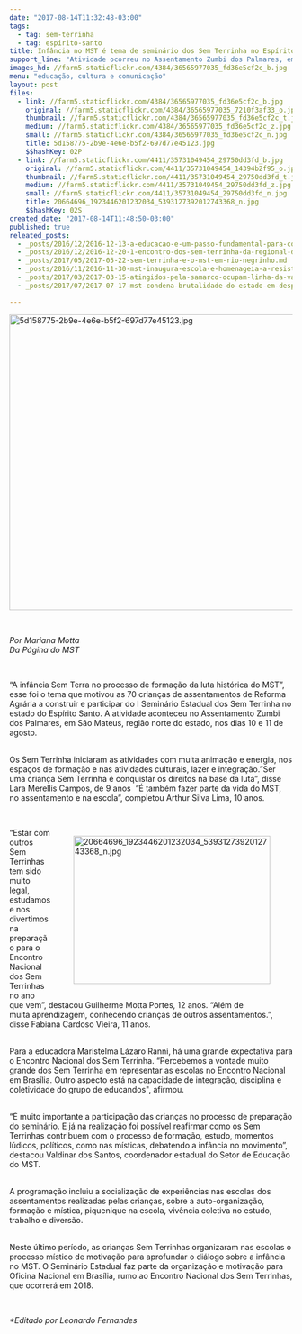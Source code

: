 ```yaml
---
date: "2017-08-14T11:32:48-03:00"
tags:
  - tag: sem-terrinha
  - tag: espirito-santo
title: Infância no MST é tema de seminário dos Sem Terrinha no Espírito Santo
support_line: "Atividade ocorreu no Assentamento Zumbi dos Palmares, em São Mateus, nos dias 10 e 11 de agosto."
images_hd: //farm5.staticflickr.com/4384/36565977035_fd36e5cf2c_b.jpg
menu: "educação, cultura e comunicação"
layout: post
files:
  - link: //farm5.staticflickr.com/4384/36565977035_fd36e5cf2c_b.jpg
    original: //farm5.staticflickr.com/4384/36565977035_7210f3af33_o.jpg
    thumbnail: //farm5.staticflickr.com/4384/36565977035_fd36e5cf2c_t.jpg
    medium: //farm5.staticflickr.com/4384/36565977035_fd36e5cf2c_z.jpg
    small: //farm5.staticflickr.com/4384/36565977035_fd36e5cf2c_n.jpg
    title: 5d158775-2b9e-4e6e-b5f2-697d77e45123.jpg
    $$hashKey: 02P
  - link: //farm5.staticflickr.com/4411/35731049454_29750dd3fd_b.jpg
    original: //farm5.staticflickr.com/4411/35731049454_14394b2f95_o.jpg
    thumbnail: //farm5.staticflickr.com/4411/35731049454_29750dd3fd_t.jpg
    medium: //farm5.staticflickr.com/4411/35731049454_29750dd3fd_z.jpg
    small: //farm5.staticflickr.com/4411/35731049454_29750dd3fd_n.jpg
    title: 20664696_1923446201232034_5393127392012743368_n.jpg
    $$hashKey: 02S
created_date: "2017-08-14T11:48:50-03:00"
published: true
releated_posts:
  - _posts/2016/12/2016-12-13-a-educacao-e-um-passo-fundamental-para-conquista-da-reforma-agraria.md
  - _posts/2016/12/2016-12-20-1-encontro-dos-sem-terrinha-da-regional-do-df-e-realizado-em-brasilia.md
  - _posts/2017/05/2017-05-22-sem-terrinha-e-o-mst-em-rio-negrinho.md
  - _posts/2016/11/2016-11-30-mst-inaugura-escola-e-homenageia-a-resistencia-negra-no-es.md
  - _posts/2017/03/2017-03-15-atingidos-pela-samarco-ocupam-linha-da-vale-no-es.md
  - _posts/2017/07/2017-07-17-mst-condena-brutalidade-do-estado-em-despejo-no-espirito-santo.md

---
```

<p>
<style type="text/css">p.p1 {margin: 0.0px 0.0px 0.0px 0.0px; font: 12.0px Helvetica; color: #454545; min-height: 14.0px}
p.p2 {margin: 0.0px 0.0px 0.0px 0.0px; font: 12.0px Helvetica; color: #454545}
p.p3 {margin: 0.0px 0.0px 0.0px 0.0px; text-align: justify; font: 12.0px Helvetica; color: #454545}
</style>
<img alt="5d158775-2b9e-4e6e-b5f2-697d77e45123.jpg" height="525" src="//farm5.staticflickr.com/4384/36565977035_fd36e5cf2c_b.jpg" width="700" /></p>

<p>&nbsp;</p>

<p><em>Por Mariana Motta<br />
Da P&aacute;gina do MST</em></p>

<p>&nbsp;</p>

<p>&ldquo;A inf&acirc;ncia Sem Terra no processo de forma&ccedil;&atilde;o da luta hist&oacute;rica do MST&rdquo;, esse foi o tema que motivou as 70 crian&ccedil;as de assentamentos de Reforma Agr&aacute;ria a construir e participar do&nbsp;I Semin&aacute;rio Estadual dos Sem Terrinha no estado do Esp&iacute;rito Santo. A atividade aconteceu no Assentamento Zumbi dos Palmares, em S&atilde;o Mateus, regi&atilde;o norte do estado, nos dias 10 e 11 de agosto.</p>

<p><br />
Os Sem Terrinha iniciaram as atividades com muita anima&ccedil;&atilde;o e energia, nos espa&ccedil;os de forma&ccedil;&atilde;o e nas atividades culturais, lazer e integra&ccedil;&atilde;o.&rdquo;Ser uma crian&ccedil;a Sem Terrinha &eacute; conquistar os direitos na base da luta&rdquo;, disse Lara Merellis Campos, de 9 anos<span>&nbsp; </span>&ldquo;&Eacute; tamb&eacute;m fazer parte da vida do MST, no assentamento e na escola&rdquo;, completou Arthur Silva Lima,&nbsp;10 anos.</p>

<p>&nbsp;</p>

<figure class="image" style="float:right"><img alt="20664696_1923446201232034_5393127392012743368_n.jpg" height="263" src="//farm5.staticflickr.com/4411/35731049454_29750dd3fd_b.jpg" width="350" />
<figcaption></figcaption>
</figure>

<p>&ldquo;Estar com outros Sem Terrinhas tem sido muito legal, estudamos e nos divertimos&nbsp;na prepara&ccedil;&atilde;o para o Encontro Nacional dos Sem Terrinhas no ano que vem&rdquo;, destacou Guilherme Motta Portes, 12 anos. &ldquo;Al&eacute;m de muita&nbsp;aprendizagem, conhecendo crian&ccedil;as de outros assentamentos.&rdquo;, disse Fabiana Cardoso Vieira, 11 anos.</p>

<p><br />
Para a educadora Maristelma L&aacute;zaro Ranni, h&aacute; uma grande expectativa para o Encontro Nacional dos Sem Terrinha. &ldquo;Percebemos a vontade<span>&nbsp;</span>muito grande dos Sem Terrinha em representar as escolas no Encontro Nacional em Bras&iacute;lia. Outro aspecto est&aacute; na capacidade de integra&ccedil;&atilde;o, disciplina e coletividade do grupo de educandos&quot;,&nbsp;afirmou.&nbsp;</p>

<p><br />
&ldquo;&Eacute; muito importante a participa&ccedil;&atilde;o das crian&ccedil;as no processo de prepara&ccedil;&atilde;o do semin&aacute;rio. E j&aacute; na realiza&ccedil;&atilde;o foi poss&iacute;vel reafirmar como os Sem Terrinhas contribuem com o processo de forma&ccedil;&atilde;o, estudo, momentos l&uacute;dicos, pol&iacute;ticos, como nas m&iacute;sticas, debatendo a inf&acirc;ncia no movimento&rdquo;, destacou&nbsp;Valdinar dos Santos, coordenador estadual do Setor de Educa&ccedil;&atilde;o do MST.</p>

<p><br />
A programa&ccedil;&atilde;o incluiu a socializa&ccedil;&atilde;o de experi&ecirc;ncias nas escolas dos assentamentos realizadas pelas crian&ccedil;as, sobre a auto-organiza&ccedil;&atilde;o, forma&ccedil;&atilde;o e m&iacute;stica, piquenique na escola, viv&ecirc;ncia coletiva no estudo, trabalho e divers&atilde;o.</p>

<p><br />
Neste &uacute;ltimo per&iacute;odo, as crian&ccedil;as Sem Terrinhas organizaram nas escolas&nbsp;o processo m&iacute;stico de motiva&ccedil;&atilde;o para aprofundar o di&aacute;logo sobre a inf&acirc;ncia no MST. O&nbsp;Semin&aacute;rio Estadual faz parte da organiza&ccedil;&atilde;o e motiva&ccedil;&atilde;o para Oficina Nacional em Bras&iacute;lia, rumo ao Encontro Nacional dos Sem Terrinhas, que ocorrer&aacute; em 2018.</p>

<p>&nbsp;</p>

<p><em>*Editado por Leonardo Fernandes</em></p>

<p class="p2">&nbsp;</p>
